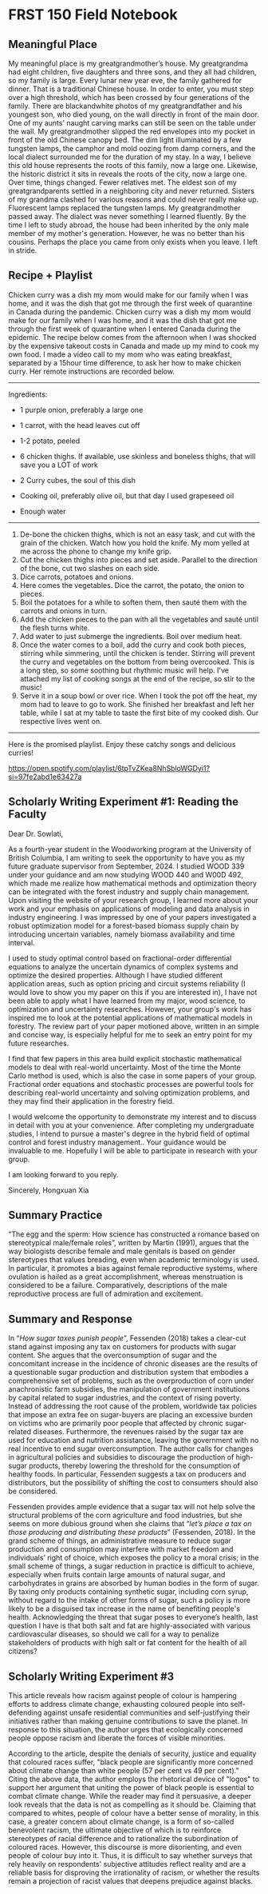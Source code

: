 # FRST 150 Field Notebook

## Meaningful Place

My meaningful place is my greatgrandmother’s house. 
My greatgrandma had eight children, five daughters and three sons, and they all had children, so my family is large. Every lunar new year eve, the family gathered for dinner. That is a traditional Chinese house. In order to enter, you must step over a high threshold, which has been crossed by four generations of the family. There are blackandwhite photos of my greatgrandfather and his youngest son, who died young, on the wall directly in front of the main door. One of my aunts' naught carving marks can still be seen on the table under the wall. My greatgrandmother slipped the red envelopes into my pocket in front of the old Chinese canopy bed. The dim light illuminated by a few tungsten lamps, the camphor and mold oozing from damp corners, and the local dialect surrounded me for the duration of my stay.
In a way, I believe this old house represents the roots of this family, now a large one. Likewise, the historic district it sits in reveals the roots of the city, now a large one.
Over time, things changed. Fewer relatives met. The eldest son of my greatgrandparents settled in a neighboring city and never returned. Sisters of my grandma clashed for various reasons and could never really make up. Fluorescent lamps replaced the tungsten lamps. My greatgrandmother passed away. The dialect was never something I learned fluently.
By the time I left to study abroad, the house had been inherited by the only male member of my mother's generation. However, he was no better than his cousins.
Perhaps the place you came from only exists when you leave. I left in stride.

## Recipe + Playlist 

Chicken curry was a dish my mom would make for our family when I was home, and it was the dish that got me through the first week of quarantine in Canada during the pandemic. Chicken curry was a dish my mom would make for our family when I was home, and it was the dish that got me through the first week of quarantine when I entered Canada during the epidemic. The recipe below comes from the afternoon when I was shocked by the expensive takeout costs in Canada and made up my mind to cook my own food. I made a video call to my mom who was eating breakfast, separated by a 15hour time difference, to ask her how to make chicken curry. Her remote instructions are recorded below.

------

Ingredients:

- 1 purple onion,  preferably a large one
- 1 carrot, with the head leaves cut off
- 1-2 potato, peeled
- 6 chicken thighs. If available, use skinless and boneless thighs, that will save you a LOT of work
- 2 Curry cubes, the soul of this dish

- Cooking oil, preferably olive oil, but that day I used grapeseed oil
- Enough water

------

1. De-bone the chicken thighs, which is not an easy task, and cut with the grain of the chicken. Watch how you hold the knife. My mom yelled at me across the phone to change my knife grip.
1. Cut the chicken thighs into pieces and set aside. Parallel to the direction of the bone, cut two slashes on each side.
1. Dice carrots, potatoes and onions.
3. Here comes the vegetables. Dice the carrot, the potato, the onion to pieces.
4. Boil the potatoes for a while to soften them, then sauté them with the carrots and onions in turn.
5. Add the chicken pieces to the pan with all the vegetables and sauté until the flesh turns white.
5. Add water to just submerge the ingredients. Boil over medium heat.
8. Once the water comes to a boil, add the curry and cook both pieces, stirring while simmering, until the chicken is tender. Stirring will prevent the curry and vegetables on the bottom from being overcooked. This is a long step, so some soothing but rhythmic music will help. I've attached my list of cooking songs at the end of the recipe, so stir to the music!
9. Serve it in a soup bowl or over rice. When I took the pot off the heat, my mom had to leave to go to work. She finished her breakfast and left her table, while I sat at my table to taste the first bite of my cooked dish. Our respective lives went on.

------

Here is the promised playlist. Enjoy these catchy songs and delicious curries!

https://open.spotify.com/playlist/6tpTvZKea8NhSbloWGDyi1?si=97fe2abd1e63427a

## Scholarly Writing Experiment #1: Reading the Faculty

Dear Dr. Sowlati,

As a fourth-year student in the Woodworking program at the University of British Columbia, I am writing to seek the opportunity to have you as my future graduate supervisor from September, 2024. I studied WOOD 339 under your guidance and am now studying WOOD 440 and W00D 492, which made me realize how mathematical methods and optimization theory can be integrated with the forest industry and supply chain management. Upon visiting the website of your research group, I learned more about your work and your emphasis on applications of modeling and data analysis in industry engineering. I was impressed by one of your papers investigated a robust optimization model for a forest-based biomass supply chain by introducing uncertain variables, namely biomass availability and time interval.

I used to study optimal control based on fractional-order differential equations to analyze the uncertain dynamics of complex systems and optimize the desired properties. Although I have studied different application areas, such as option pricing and circuit systems reliability (I would love to show you my paper on this if you are interested in), I have not been able to apply what I have learned from my major, wood science, to  optimization and uncertainty researches. However, your group's work has inspired me to look at the potential applications of mathematical models in forestry. The review part of your paper motioned above, written in an simple and concise way, is especially helpful for me to seek an entry point for my future researches. 

I find that few papers in this area build explicit stochastic mathematical models to deal with real-world uncertainty. Most of the time the Monte Carlo method is used, which is also the case in some papers of your group. Fractional order equations and stochastic processes are powerful tools for describing real-world uncertainty and solving optimization problems, and they may find their application in the forestry field.

I would welcome the opportunity to demonstrate my interest and to discuss in detail with you at your convenience. After completing my undergraduate studies, I intend to pursue a master's degree in the hybrid field of optimal control and forest industry management.. Your guidance would be invaluable to me. Hopefully I will be able to participate in research with your group. 

I am looking forward to you reply. 

Sincerely, 
Hongxuan Xia

## Summary Practice

“The egg and the sperm: How science has constructed a romance based on stereotypical male/female roles”, written by Martin (1991), argues that the way biologists describe female and male genitals is based on gender stereotypes that values breading, even when academic terminology is used. In particular, it promotes a bias against female reproductive systems, where ovulation is hailed as a great accomplishment, whereas menstruation is considered to be a failure. Comparatively, descriptions of the male reproductive process are full of admiration and excitement.



## Summary and Response

In “*How sugar taxes punish people*”, Fessenden (2018) takes a clear-cut stand against imposing any tax on customers for products with sugar content. She argues that the overconsumption of sugar and the concomitant increase in the incidence of chronic diseases are the results of a questionable sugar production and distribution system that embodies a comprehensive set of problems, such as the overproduction of corn under anachronistic farm subsidies, the manipulation of government institutions by capital related to sugar industries, and the context of rising poverty. Instead of addressing the root cause of the problem, worldwide tax policies that impose an extra fee on sugar-buyers are placing an excessive burden on victims who are primarily poor people that affected by chronic sugar-related diseases. Furthermore, the revenues raised by the sugar tax are used for education and nutrition assistance, leaving the government with no real incentive to end sugar overconsumption. The author calls for changes in agricultural policies and subsidies to discourage the production of high-sugar products, thereby lowering the threshold for the consumption of healthy foods. In particular, Fessenden suggests a tax on producers and distributors, but the possibility of shifting the cost to consumers should also be considered.

Fessenden provides ample evidence that a sugar tax will not help solve the structural problems of the corn agriculture and food industries, but she seems on more dubious ground when she claims that “*let’s place a tax on those producing and distributing these products*” (Fessenden, 2018). In the grand scheme of things, an administrative measure to reduce sugar production and consumption may interfere with market freedom and individuals’ right of choice, which exposes the policy to a moral crisis; in the small scheme of things, a sugar reduction in practice is difficult to achieve, especially when fruits contain large amounts of natural sugar, and carbohydrates in grains are absorbed by human bodies in the form of sugar. By taxing only products containing synthetic sugar, including corn syrup, without regard to the intake of other forms of sugar, such a policy is more likely to be a disguised tax increase in the name of benefiting people's health. Acknowledging the threat that sugar poses to everyone’s health, last question I have is that both salt and fat are highly-associated with various cardiovascular diseases, so should we call for a way to penalize stakeholders of products with high salt or fat content for the health of all citizens?

## Scholarly Writing Experiment #3

This article reveals how racism against people of colour is hampering efforts to address climate change, exhausting coloured people into self-defending against unsafe residential communities and self-justifying their initiatives rather than making genuine contributions to save the planet. In response to this situation, the author urges that ecologically concerned people oppose racism and liberate the forces of visible minorities.

According to the article, despite the denials of security, justice and equality that coloured races suffer, "black people are significantly more concerned about climate change than white people (57 per cent vs 49 per cent)." Citing the above data, the author employs the rhetorical device of "logos" to support her argument that uniting the power of black people is essential to combat climate change. 
While the reader may find it persuasive, a deeper look reveals that the data is not as compelling as it should be. Claiming that compared to whites, people of colour have a better sense of morality, in this case, a greater concern about climate change, is a form of so-called benevolent racism, the ultimate objective of which is to reinforce stereotypes of racial difference and to rationalize the subordination of coloured races. However, this discourse is more disorienting, and even people of colour buy into it. Thus, it is difficult to say whether surveys that rely heavily on respondents' subjective attitudes reflect reality and are a reliable basis for disproving the irrationality of racism, or whether the results remain a projection of racist values that deepens prejudice against blacks.
